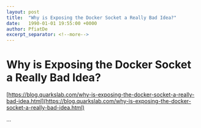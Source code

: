 ```yaml
---
layout: post
title:  "Why is Exposing the Docker Socket a Really Bad Idea?"
date:   1990-01-01 19:55:00 +0000
author: PfiatDe
excerpt_separator: <!--more-->
---
```


# Why is Exposing the Docker Socket a Really Bad Idea?

[https://blog.quarkslab.com/why-is-exposing-the-docker-socket-a-really-bad-idea.html](https://blog.quarkslab.com/why-is-exposing-the-docker-socket-a-really-bad-idea.html)

...
<!--more-->
